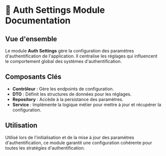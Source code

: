 # 🔧 Auth Settings Module Documentation

## Vue d'ensemble
Le module **Auth Settings** gère la configuration des paramètres d'authentification de l'application. Il centralise les réglages qui influencent le comportement global des systèmes d'authentification.

## Composants Clés
- **Contrôleur** : Gère les endpoints de configuration.
- **DTO** : Définit les structures de données pour les réglages.
- **Repository** : Accède à la persistance des paramètres.
- **Service** : Implémente la logique métier pour mettre à jour et récupérer la configuration.

## Utilisation
Utilisé lors de l'initialisation et de la mise à jour des paramètres d'authentification, ce module garantit une configuration cohérente pour toutes les stratégies d'authentification.
